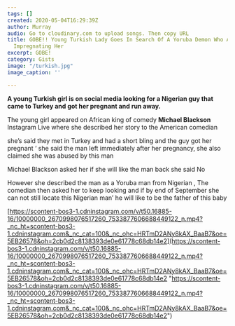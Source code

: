 ```yaml
---
tags: []
created: 2020-05-04T16:29:39Z
author: Murray
audio: Go to cloudinary.com to upload songs. Then copy URL
title: GOBE!! Young Turkish Lady Goes In Search Of A Yoruba Demon Who Absconded After
  Impregnating Her
excerpt: GOBE!
category: Gists
image: "/turkish.jpg"
image_caption: ''

---
```

**A young Turkish girl is on social media looking for a Nigerian guy that came to Turkey and got her pregnant and run away.**

The young girl appeared on African king of comedy **Michael Blackson** Instagram Live where she described her story to the American comedian

she’s said they met in Turkey and had a short bling and the guy got her pregnant ‘ she said the man left immediately after her pregnancy, she also claimed she was abused by this man

Michael Blackson asked her if she will like the man back she said No

However she described the man as a Yoruba man from Nigerian , The comedian then asked her to keep looking and if by end of September she can not still locate this Nigerian man’ he will like to be the father of this baby  
  
  
  
[https://scontent-bos3-1.cdninstagram.com/v/t50.16885-16/10000000_2670998076517260_7533877606688449122_n.mp4?_nc_ht=scontent-bos3-1.cdninstagram.com&_nc_cat=100&_nc_ohc=HRTmD2ANy8kAX_BaaB7&oe=5EB26578&oh=2cb0d2c8138393de0e61778c68db14e2](https://scontent-bos3-1.cdninstagram.com/v/t50.16885-16/10000000_2670998076517260_7533877606688449122_n.mp4?_nc_ht=scontent-bos3-1.cdninstagram.com&_nc_cat=100&_nc_ohc=HRTmD2ANy8kAX_BaaB7&oe=5EB26578&oh=2cb0d2c8138393de0e61778c68db14e2 "https://scontent-bos3-1.cdninstagram.com/v/t50.16885-16/10000000_2670998076517260_7533877606688449122_n.mp4?_nc_ht=scontent-bos3-1.cdninstagram.com&_nc_cat=100&_nc_ohc=HRTmD2ANy8kAX_BaaB7&oe=5EB26578&oh=2cb0d2c8138393de0e61778c68db14e2")